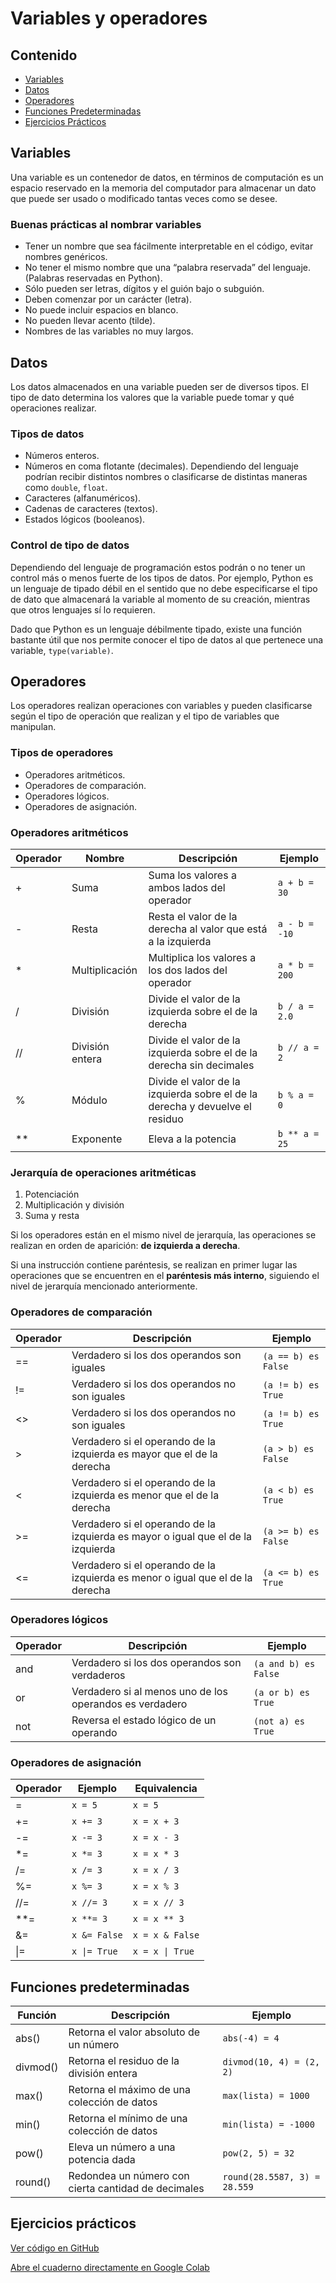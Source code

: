 # Variables y operadores

## Contenido
- [Variables](#variables)
- [Datos](#datos)
- [Operadores](#operadores)
- [Funciones Predeterminadas](#funciones-predeterminadas)
- [Ejercicios Prácticos](#ejercicios-prácticos)

## Variables
Una variable es un contenedor de datos, en términos de computación es un espacio reservado en la memoria del computador para almacenar un dato que puede ser usado o modificado tantas veces como se desee.

### Buenas prácticas al nombrar variables
- Tener un nombre que sea fácilmente interpretable en el código, evitar nombres genéricos.
- No tener el mismo nombre que una “palabra reservada” del lenguaje. (Palabras reservadas en Python).
- Sólo pueden ser letras, dígitos y el guión bajo o subguión.
- Deben comenzar por un carácter (letra).
- No puede incluir espacios en blanco.
- No pueden llevar acento (tilde).
- Nombres de las variables no muy largos.

## Datos
Los datos almacenados en una variable pueden ser de diversos tipos. El tipo de dato determina los valores que la variable puede tomar y qué operaciones realizar.

### Tipos de datos
- Números enteros.
- Números en coma flotante (decimales). Dependiendo del lenguaje podrían recibir distintos nombres o clasificarse de distintas maneras como `double`, `float`.
- Caracteres (alfanuméricos).
- Cadenas de caracteres (textos).
- Estados lógicos (booleanos).

### Control de tipo de datos
Dependiendo del lenguaje de programación estos podrán o no tener un control más o menos fuerte de los tipos de datos. Por ejemplo, Python es un lenguaje de tipado débil en el sentido que no debe especificarse el tipo de dato que almacenará la variable al momento de su creación, mientras que otros lenguajes sí lo requieren.

Dado que Python es un lenguaje débilmente tipado, existe una función bastante útil que nos permite conocer el tipo de datos al que pertenece una variable, `type(variable)`.

## Operadores
Los operadores realizan operaciones con variables y pueden clasificarse según el tipo de operación que realizan y el tipo de variables que manipulan.

### Tipos de operadores
- Operadores aritméticos.
- Operadores de comparación.
- Operadores lógicos.
- Operadores de asignación.

### Operadores aritméticos
| Operador | Nombre            | Descripción                                    | Ejemplo    |
|----------|-------------------|------------------------------------------------|------------|
| +        | Suma              | Suma los valores a ambos lados del operador    | `a + b = 30` |
| -        | Resta             | Resta el valor de la derecha al valor que está a la izquierda | `a - b = -10` |
| *        | Multiplicación    | Multiplica los valores a los dos lados del operador | `a * b = 200` |
| /        | División          | Divide el valor de la izquierda sobre el de la derecha | `b / a = 2.0` |
| //       | División entera   | Divide el valor de la izquierda sobre el de la derecha sin decimales | `b // a = 2` |
| %        | Módulo            | Divide el valor de la izquierda sobre el de la derecha y devuelve el residuo | `b % a = 0` |
| **       | Exponente         | Eleva a la potencia                            | `b ** a = 25` |

### Jerarquía de operaciones aritméticas
1. Potenciación
2. Multiplicación y división
3. Suma y resta

Si los operadores están en el mismo nivel de jerarquía, las operaciones se realizan en orden de aparición: **de izquierda a derecha**.

Si una instrucción contiene paréntesis, se realizan en primer lugar las operaciones que se encuentren en el **paréntesis más interno**, siguiendo el nivel de jerarquía mencionado anteriormente.

### Operadores de comparación
| Operador | Descripción                                      | Ejemplo      |
|----------|--------------------------------------------------|--------------|
| ==       | Verdadero si los dos operandos son iguales       | `(a == b) es False` |
| !=       | Verdadero si los dos operandos no son iguales    | `(a != b) es True`  |
| <>       | Verdadero si los dos operandos no son iguales    | `(a != b) es True`  |
| >        | Verdadero si el operando de la izquierda es mayor que el de la derecha | `(a > b) es False`  |
| <        | Verdadero si el operando de la izquierda es menor que el de la derecha | `(a < b) es True`   |
| >=       | Verdadero si el operando de la izquierda es mayor o igual que el de la izquierda | `(a >= b) es False` |
| <=       | Verdadero si el operando de la izquierda es menor o igual que el de la derecha | `(a <= b) es True`  |

### Operadores lógicos
| Operador | Descripción                                    | Ejemplo       |
|----------|------------------------------------------------|---------------|
| and      | Verdadero si los dos operandos son verdaderos  | `(a and b) es False` |
| or       | Verdadero si al menos uno de los operandos es verdadero | `(a or b) es True`  |
| not      | Reversa el estado lógico de un operando        | `(not a) es True`    |

### Operadores de asignación
| Operador | Ejemplo | Equivalencia  |
|----------|---------|---------------|
| =        | `x = 5` | `x = 5`       |
| +=       | `x += 3` | `x = x + 3`  |
| -=       | `x -= 3` | `x = x - 3`  |
| *=       | `x *= 3` | `x = x * 3`  |
| /=       | `x /= 3` | `x = x / 3`  |
| %=       | `x %= 3` | `x = x % 3`  |
| //=      | `x //= 3` | `x = x // 3` |
| **=      | `x **= 3` | `x = x ** 3` |
| &=       | `x &= False` | `x = x & False`  |
| \|=      | `x \|= True` | `x = x \| True` |

## Funciones predeterminadas
| Función  | Descripción                                | Ejemplo                |
|----------|--------------------------------------------|------------------------|
| abs()    | Retorna el valor absoluto de un número     | `abs(-4) = 4`          |
| divmod() | Retorna el residuo de la división entera   | `divmod(10, 4) = (2, 2)` |
| max()    | Retorna el máximo de una colección de datos | `max(lista) = 1000`    |
| min()    | Retorna el mínimo de una colección de datos | `min(lista) = -1000`   |
| pow()    | Eleva un número a una potencia dada        | `pow(2, 5) = 32`       |
| round()  | Redondea un número con cierta cantidad de decimales | `round(28.5587, 3) = 28.559` |

## Ejercicios prácticos

<a href="https://github.com/Ingenieria-Electrica-UdeA/informatica/blob/main/talleres/01_variables_operadores/01_variables_operadores.ipynb" target="_blank">Ver código en GitHub</a>

<a href="https://colab.research.google.com/github/Ingenieria-Electrica-UdeA/informatica/blob/main/talleres/01_variables_operadores/01_variables_operadores.ipynb" target="_blank">Abre el cuaderno directamente en Google Colab</a>